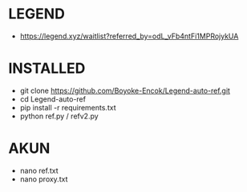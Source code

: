 # LEGEND
- https://legend.xyz/waitlist?referred_by=odL_vFb4ntFi1MPRojykUA
# INSTALLED
- git clone https://github.com/Boyoke-Encok/Legend-auto-ref.git
- cd Legend-auto-ref
- pip install -r requirements.txt
- python ref.py / refv2.py
# AKUN
- nano ref.txt
- nano proxy.txt
